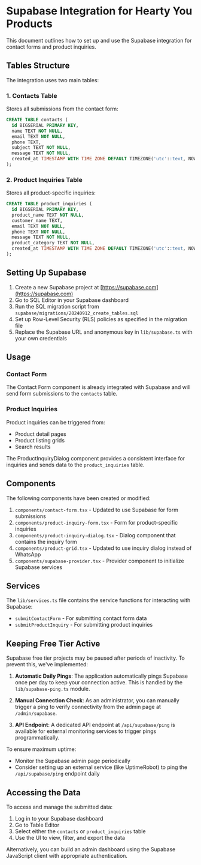 # Supabase Integration for Hearty You Products

This document outlines how to set up and use the Supabase integration for contact forms and product inquiries.

## Tables Structure

The integration uses two main tables:

### 1. Contacts Table

Stores all submissions from the contact form:

```sql
CREATE TABLE contacts (
  id BIGSERIAL PRIMARY KEY,
  name TEXT NOT NULL,
  email TEXT NOT NULL,
  phone TEXT,
  subject TEXT NOT NULL,
  message TEXT NOT NULL,
  created_at TIMESTAMP WITH TIME ZONE DEFAULT TIMEZONE('utc'::text, NOW()) NOT NULL
);
```

### 2. Product Inquiries Table

Stores all product-specific inquiries:

```sql
CREATE TABLE product_inquiries (
  id BIGSERIAL PRIMARY KEY,
  product_name TEXT NOT NULL,
  customer_name TEXT,
  email TEXT NOT NULL,
  phone TEXT NOT NULL,
  message TEXT NOT NULL,
  product_category TEXT NOT NULL,
  created_at TIMESTAMP WITH TIME ZONE DEFAULT TIMEZONE('utc'::text, NOW()) NOT NULL
);
```

## Setting Up Supabase

1. Create a new Supabase project at [https://supabase.com](https://supabase.com)
2. Go to SQL Editor in your Supabase dashboard
3. Run the SQL migration script from `supabase/migrations/20240912_create_tables.sql`
4. Set up Row-Level Security (RLS) policies as specified in the migration file
5. Replace the Supabase URL and anonymous key in `lib/supabase.ts` with your own credentials

## Usage

### Contact Form

The Contact Form component is already integrated with Supabase and will send form submissions to the `contacts` table.

### Product Inquiries

Product inquiries can be triggered from:
- Product detail pages
- Product listing grids
- Search results

The ProductInquiryDialog component provides a consistent interface for inquiries and sends data to the `product_inquiries` table.

## Components

The following components have been created or modified:

1. `components/contact-form.tsx` - Updated to use Supabase for form submissions
2. `components/product-inquiry-form.tsx` - Form for product-specific inquiries
3. `components/product-inquiry-dialog.tsx` - Dialog component that contains the inquiry form
4. `components/product-grid.tsx` - Updated to use inquiry dialog instead of WhatsApp
5. `components/supabase-provider.tsx` - Provider component to initialize Supabase services

## Services

The `lib/services.ts` file contains the service functions for interacting with Supabase:

- `submitContactForm` - For submitting contact form data
- `submitProductInquiry` - For submitting product inquiries

## Keeping Free Tier Active

Supabase free tier projects may be paused after periods of inactivity. To prevent this, we've implemented:

1. **Automatic Daily Pings**: The application automatically pings Supabase once per day to keep your connection active. This is handled by the `lib/supabase-ping.ts` module.

2. **Manual Connection Check**: As an administrator, you can manually trigger a ping to verify connectivity from the admin page at `/admin/supabase`.

3. **API Endpoint**: A dedicated API endpoint at `/api/supabase/ping` is available for external monitoring services to trigger pings programmatically.

To ensure maximum uptime:
- Monitor the Supabase admin page periodically
- Consider setting up an external service (like UptimeRobot) to ping the `/api/supabase/ping` endpoint daily

## Accessing the Data

To access and manage the submitted data:

1. Log in to your Supabase dashboard
2. Go to Table Editor
3. Select either the `contacts` or `product_inquiries` table
4. Use the UI to view, filter, and export the data

Alternatively, you can build an admin dashboard using the Supabase JavaScript client with appropriate authentication. 